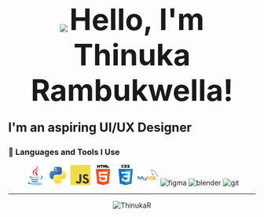 <div align="center">
  <p>
    <img src="https://media.giphy.com/media/hvRJCLFzcasrR4ia7z/giphy.gif" width="40px" style="vertical-align: middle;"/>
    <span style="font-size: 60px; font-weight: bold;">Hello, I'm Thinuka Rambukwella!</span>
  </p>
</div>

<p align="left" style="font-size: 25px; font-weight: bold;">
  I'm an aspiring UI/UX Designer
</p>

### 🚀 Languages and Tools I Use


<p align="center">
  <img src="https://raw.githubusercontent.com/devicons/devicon/master/icons/java/java-original.svg" alt="java" width="42" height="42"/>
  <img src="https://raw.githubusercontent.com/devicons/devicon/master/icons/python/python-original.svg" alt="python" width="42" height="42"/>
  <img src="https://raw.githubusercontent.com/devicons/devicon/master/icons/javascript/javascript-original.svg" alt="javascript" width="42" height="42"/>
  <img src="https://raw.githubusercontent.com/devicons/devicon/master/icons/html5/html5-original-wordmark.svg" alt="html5" width="42" height="42"/>
  <img src="https://raw.githubusercontent.com/devicons/devicon/master/icons/css3/css3-original-wordmark.svg" alt="css3" width="42" height="42"/>
  <img src="https://raw.githubusercontent.com/devicons/devicon/master/icons/mysql/mysql-original-wordmark.svg" alt="mysql" width="42" height="42"/>
  <img src="https://www.vectorlogo.zone/logos/figma/figma-icon.svg" alt="figma" width="42" height="42"/>
  <img src="https://download.blender.org/branding/community/blender_community_badge_white.svg" alt="blender" width="42" height="42"/>
  <img src="https://www.vectorlogo.zone/logos/git-scm/git-scm-icon.svg" alt="git" width="42" height="42"/>
</p>

---

<p align="center">
  <img src="https://github-readme-stats.vercel.app/api/top-langs?username=ThinukaR&show_icons=true&locale=en&layout=compact&theme=dark" alt="ThinukaR"/>
</p>


